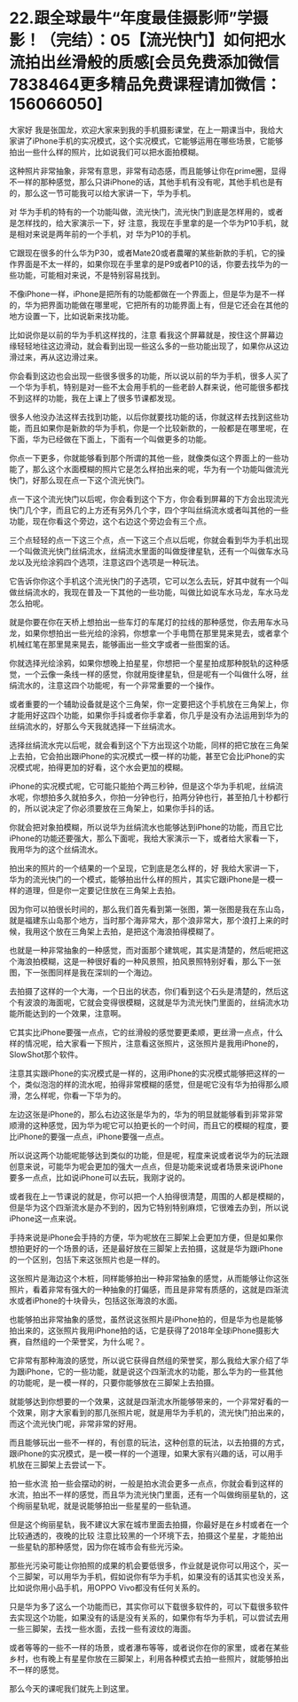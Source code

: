 # 22.跟全球最牛“年度最佳摄影师”学摄影！（完结）：05【流光快门】如何把水流拍出丝滑般的质感[会员免费添加微信7838464更多精品免费课程请加微信：156066050]

大家好 我是张国龙，欢迎大家来到我的手机摄影课堂，在上一期课当中，我给大家讲了iPhone手机的实况模式，这个实况模式，它能够运用在哪些场景，它能够拍出一些什么样的照片，比如说我们可以把水面拍模糊。

这种照片非常抽象，非常有意思，非常有动态感，而且能够让你在prime圈，显得不一样的那种感觉，那么只讲iPhone的话，其他手机有没有呢，其他手机也是有的，那么这一节可能我可以给大家讲一下，华为手机。

对 华为手机的特有的一个功能叫做，流光快门，流光快门到底是怎样用的，或者是怎样找的，给大家演示一下，好 注意，我现在手里拿的是一个华为P10手机，就是相对来说是两年前的一个手机，对 华为P10的手机。

它跟现在很多的什么华为P30，或者Mate20或者農曜的某些新款的手机，它的操作界面是不太一样的，如果你现在手里拿的是P9或者P10的话，你要去找华为的一些功能，可能相对来说，不是特别容易找到。

不像iPhone一样，iPhone是把所有的功能都做在一个界面上，但是华为是不一样的，华为把界面功能做在哪里呢，它把所有的功能界面上有，但是它还会在其他的地方设置一下，比如说新来找功能。

比如说你是以前的华为手机这样找的，注意 看我这个屏幕就是，按住这个屏幕边缘轻轻地往这边滑动，就会看到出现一些这么多的一些功能出现了，如果你从这边滑过来，再从这边滑过来。

你会看到这边也会出现一些很多很多的功能，所以说以前的华为手机，很多人买了一个华为手机，特别是对一些不太会用手机的一些老龄人群来说，他可能很多都找不到这样的功能，我在上课上了很多节课都发现。

很多人他没办法这样去找到功能，以后你就要找功能的话，你就这样去找到这些功能，而且如果你是新款的华为手机，你是一个比较新款的，一般都是在哪里呢，在下面，华为已经做在下面上，下面有一个叫做更多的功能。

你点一下更多，你就能够看到那个所谓的其他一些，就像类似这个界面上的一些功能了，那么这个水面模糊的照片它是怎么样拍出来的呢，华为有一个功能叫做流光快门，好那么现在点一下这个流光快门。

点一下这个流光快门以后呢，你会看到这个下方，你会看到屏幕的下方会出现流光快门几个字，而且它的上方还有另外几个字，四个字叫丝绢流水或者叫其他的一些功能，现在你看这个旁边，这个右边这个旁边会有三个点。

三个点轻轻的点一下这三个点，点一下这三个点以后呢，你就会看到华为手机出现一个叫做流光快门丝绢流水，丝绢流水里面的叫做旋律星轨，还有一个叫做车水马龙以及光绘涂鸦四个选项，注意这四个选项是一种玩法。

它告诉你你这个手机这个流光快门的子选项，它可以怎么去玩，好其中就有一个叫做丝绢流水的，我现在普及一下其他的一些功能，叫做比如说车水马龙，车水马龙怎么拍呢。

就是你要在你在天桥上想拍出一些车灯的车尾灯的拉线的那种感觉，你去用车水马龙，如果你想拍出一些光绘的涂鸦，你想拿一个手电筒在那里晃来晃去，或者拿个机械红笔在那里晃来晃去，能够画出一些文字或者一些图案的话。

你就选择光绘涂鸦，如果你想晚上拍星星，你想把一个星星拍成那种脱轨的这种感觉，一个云像一条线一样的感觉，你就用旋律星轨，但是呢有一个叫做什么呀，丝绢流水的，注意这四个功能呢，有一个非常重要的一个操作。

或者重要的一个辅助设备就是这个三角架，你一定要把这个手机放在三角架上，你才能用好这四个功能，如果你手抖或者你手拿着，你几乎是没有办法运用到华为的丝绢流水的，好那么今天我就选择一下丝绢流水。

选择丝绢流水完以后呢，就会看到这个下方出现这个功能，同样的把它放在三角架上去拍，它会拍出跟iPhone的实况模式一模一样的功能，甚至它会比iPhone的实况模式呢，拍得更加的好看，这个水会更加的模糊。

iPhone的实况模式呢，它可能只能拍个两三秒钟，但是这个华为手机呢，丝绢流水呢，你想拍多久就拍多久，你拍一分钟也行，拍两分钟也行，甚至拍几十秒都行的，所以说决定了你必须要放在三角架上，如果你手抖的话。

你就会把对象拍模糊，所以说华为丝绢流水也能够达到iPhone的功能，而且它比iPhone的功能还要强大，那么下面呢，我给大家演示一下，或者给大家看一下，我用华为的这个丝绢流水。

拍出来的照片的一个结果的一个呈现，它到底是怎么样的，好 我给大家讲一下，华为的流光快门的一个模式，能够拍出什么样的照片，其实它跟iPhone是一模一样的道理，但是你一定要记住放在三角架上去拍。

因为你可以拍很长时间的，那么我们首先看到第一张图，第一张图是我在东山岛，就是福建东山岛那个地方，当时那个海非常大，那个浪非常大，那个浪打上来的时候，我用这个放在三角架上去拍，是把这个海浪拍得模糊了。

也就是一种非常抽象的一种感觉，而对面那个建筑呢，其实是清楚的，然后呢把这个海浪拍模糊，这是一种很好看的一种风景照，拍风景照特别好看，那么下一张图，下一张图同样是我在深圳的一个海边。

去拍摄了这样的一个大海，一个日出的状态，你们看到这个石头是清楚的，然后这个有波浪的海面呢，它就会变得很模糊，这就是华为流光快门里面的，丝绢流水功能所能达到的一个效果，注意啊。

它其实比iPhone要强一点点，它的丝滑般的感觉要更柔顺，更丝滑一点点，什么样的情况呢，给大家看一下照片，注意看这张照片，这张照片是我用iPhone的，SlowShot那个软件。

注意其实跟iPhone的实况模式是一样的，这用iPhone的实况模式能够把这样的一个，类似泡泡的样的流水呢，拍得非常模糊的感觉，但是呢它没有华为拍得那么顺滑，怎么样呢，你看一下华为的。

左边这张是iPhone的，那么右边这张是华为的，华为的明显就能够看到非常非常顺滑的这种感觉，因为华为呢它可以拍更长的一个时间，而且它的模糊的程度，要比iPhone的要强一点点，iPhone要强一点点。

所以说这两个功能呢能够达到类似的功能，但是呢，程度来说或者说华为的玩法跟创意来说，可能华为呢会更加的强大一点点，但是功能来说或者场景来说iPhone要多一点点，比如说iPhone可以去玩，我刚才说的。

或者我在上一节课说的就是，你可以把一个人拍得很清楚，周围的人都是模糊的，但是华为这个四渐流水是办不到的，因为它特别特别麻烦，它很难去办到，所以说iPhone这一点来说。

手持来说是iPhone会手持的方便，华为呢放在三脚架上会更加方便，但是如果你想拍更好的一个场景的话，还是最好放在三脚架上去拍摄，这就是华为跟iPhone的一个区别，包括下来这张照片也是一样的。

这张照片是海边这个木桩，同样能够拍出一种非常抽象的感觉，从而能够让你这张照片，看着非常有强大的一种抽象的打偏感，而且是非常有质感的，这就是四渐流水或者iPhone的十块骨头，包括这张海浪的水面。

也能够拍出非常抽象的感觉，虽然说这张照片是iPhone拍的，但是华为也是能够拍出来的，这张照片我用iPhone拍的话，它是获得了2018年全球iPhone摄影大赛，自然组的一个荣誉奖，为什么呢？。

它非常有那种海浪的感觉，所以说它获得自然组的荣誉奖，那么我给大家介绍了华为跟iPhone，它的一些功能，就是说这个四渐流水的功能，那么华为的一些其他的功能呢，是一模一样的，只要你能够放在三脚架上去拍摄。

就能够达到你想要的一个效果，这就是四渐流水所能够带来的，一个非常好看的一个效果，刚才大家看到的那几张照片呢，就是用华为手机的，流光快门拍出来的，而这个流光快门呢，非常非常的好用。

而且能够玩出一些不一样的，有创意的玩法，这种创意的玩法，以去拍摄的方式，跟iPhone的实况模式，是一模一样的一个道理，如果大家有兴趣的话，可以用手机放在三脚架上去尝试一下。

拍一些水流 拍一些会摆动的树，一般是拍水流会更多一点点，你就会看到这样的水流，拍出不一样的感觉，而且华为流光快门里面，还有一个叫做绚丽星轨的，这个绚丽星轨呢，就是说能够拍出一些星星的一些轨道。

但是这个绚丽星轨，我不建议大家在城市里面去拍摄，你最好是在乡村或者在一个比较通透的，夜晚的比较 注意比较黑的一个环境下去，拍摄这个星星，才能拍出一些星轨的那种感觉，因为你在城市会有些光污染。

那些光污染可能让你拍照的成果的机会要低很多，作业就是说你可以用这个，买一个三脚架，可以用华为手机，假如说你有华为手机，如果没有的话其实也没关系，比如说你用小品手机，用OPPO Vivo都没有任何关系的。

只是华为多了这么一个功能而已，其实你可以下载很多软件的，可以下载很多软件去实现这个功能，如果没有的话是没有关系的，如果你有华为手机，可以尝试去用一些三脚架，去找一些水面，去找一些有波纹的海面。

或者等等的一些不一样的场景，或者瀑布等等，或者说你在你的家里，或者在某些乡村，也有晚上有星星你放在三脚架上，利用各种模式去拍一些照片，就能够拍出不一样的感觉。

那么今天的课呢我们就先上到这里。